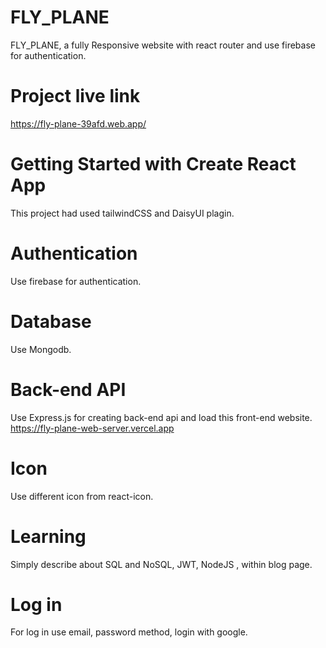  # FLY_PLANE
FLY_PLANE, a fully Responsive website with react router and use firebase for authentication.

# Project live link
https://fly-plane-39afd.web.app/

# Getting Started with Create React App

This project had used tailwindCSS and DaisyUI plagin.

# Authentication 

Use firebase for authentication.

# Database 

Use Mongodb.

# Back-end API

Use Express.js for creating back-end api and load this front-end website.
https://fly-plane-web-server.vercel.app


# Icon 
Use different icon from react-icon.

# Learning 
Simply describe about  SQL and NoSQL, JWT, NodeJS , within blog page.


# Log in

For log in use email, password method, login with google.
